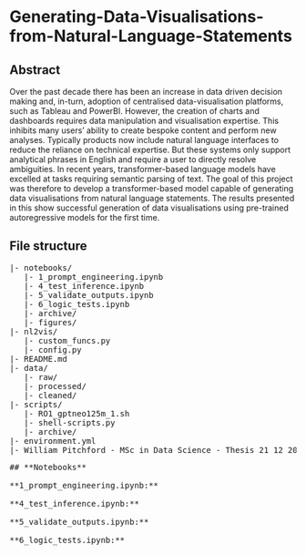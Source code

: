 # Generating-Data-Visualisations-from-Natural-Language-Statements

## **Abstract** 
Over the past decade there has been an increase in data driven decision making
and, in-turn, adoption of centralised data-visualisation platforms, such as Tableau and PowerBI.
However, the creation of charts and dashboards requires data manipulation and visualisation expertise.
This inhibits many users’ ability to create bespoke content and perform new analyses. Typically
products now include natural language interfaces to reduce the reliance on technical expertise. But
these systems only support analytical phrases in English and require a user to directly resolve
ambiguities. In recent years, transformer-based language models have excelled at tasks requiring
semantic parsing of text. The goal of this project was therefore to develop a transformer-based model
capable of generating data visualisations from natural language statements. The results presented in
this show successful generation of data visualisations using pre-trained autoregressive models for the first time.

## **File structure**
<pre>
|- notebooks/
   |- 1_prompt_engineering.ipynb
   |- 4_test_inference.ipynb
   |- 5_validate_outputs.ipynb
   |- 6_logic_tests.ipynb
   |- archive/
   |- figures/
|- nl2vis/
   |- custom_funcs.py
   |- config.py
|- README.md
|- data/
   |- raw/
   |- processed/
   |- cleaned/
|- scripts/
   |- RO1_gptneo125m_1.sh
   |- shell-scripts.py
   |- archive/
|- environment.yml
|- William Pitchford - MSc in Data Science - Thesis 21 12 2022.pdf
<pre>
## **Notebooks**

**1_prompt_engineering.ipynb:**

**4_test_inference.ipynb:**

**5_validate_outputs.ipynb:**

**6_logic_tests.ipynb:**